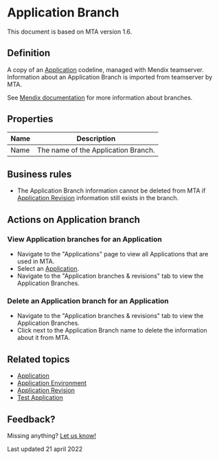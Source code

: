 # Application Branch

This document is based on MTA version 1.6.

## Definition

A copy of an [Application](application) codeline, managed with Mendix teamserver. Information about an Application Branch is imported from teamserver by MTA. 

See [Mendix documentation](https://docs.mendix.com) for more information about branches. 

## Properties
| Name | Description |
| ----------- | ----------- |
| Name | The name of the Application Branch. |

## Business rules

- The Application Branch information cannot be deleted from MTA if [Application Revision](application-revision) information still exists in the branch.

## Actions on Application branch

### View Application branches for an Application
- Navigate to the "Applications" page to view all Applications that are used in MTA.
- Select an [Application](application).
- Navigate to the "Application branches & revisions" tab to view the Application Branches.

### Delete an Application branch for an Application
- Navigate to the "Application branches & revisions" tab to view the Application Branches.
- Click <i class="fas fa-trash-alt"></i> next to the Application Branch name to delete the information about it from MTA.

## Related topics
- [Application](application)
- [Application Environment](application-environment)
- [Application Revision](application-revision)
- [Test Application](test-application)

## Feedback?
Missing anything? [Let us know!](mailto:support@menditect.com)

Last updated 21 april 2022